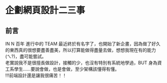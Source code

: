 # 企劃網頁設計二三事

## 前言

IN N 百年 進行中的 TEAM 最近終於有名字了，也開始了新企畫，因為做了好久的東西真的很想要盡善盡美，所以打算能做得盡量去做，想想我現在有的能力(ㄟ?)，盡可能嘗試。  
老實說我不是很擅長做設計，接觸的少，也沒有特別有系統地學過，BUT 身為資工系學生......要說會做，也是會做，至少架構該懂得有懂。  
!!!前端設計還是讓我很痛苦！！
